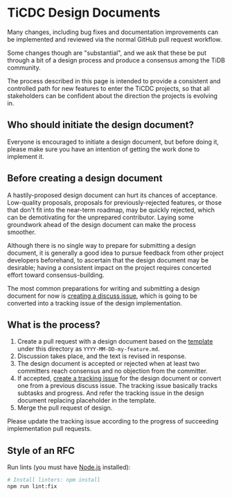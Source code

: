 # TiCDC Design Documents

Many changes, including bug fixes and documentation improvements can be implemented and reviewed via the normal GitHub pull request workflow.

Some changes though are "substantial", and we ask that these be put through a bit of a design process and produce a consensus among the TiDB community.

The process described in this page is intended to provide a consistent and controlled path for new features to enter the TiCDC projects, so that all stakeholders can be confident about the direction the projects is evolving in.

## Who should initiate the design document?

Everyone is encouraged to initiate a design document, but before doing it, please make sure you have an intention of getting the work done to implement it.

## Before creating a design document

A hastily-proposed design document can hurt its chances of acceptance. Low-quality proposals, proposals for previously-rejected features, or those that don't fit into the near-term roadmap, may be quickly rejected, which can be demotivating for the unprepared contributor. Laying some groundwork ahead of the design document can make the process smoother.

Although there is no single way to prepare for submitting a design document, it is generally a good idea to pursue feedback from other project developers beforehand, to ascertain that the design document may be desirable; having a consistent impact on the project requires concerted effort toward consensus-building.

The most common preparations for writing and submitting a design document for now is [creating a discuss issue](https://github.com/pingcap/ticdc/issues/new/choose), which is going to be converted into a tracking issue of the design implementation.

## What is the process?

1. Create a pull request with a design document based on the [template](./TEMPLATE.md) under this directory as `YYYY-MM-DD-my-feature.md`.
2. Discussion takes place, and the text is revised in response.
3. The design document is accepted or rejected when at least two committers reach consensus and no objection from the committer.
4. If accepted, [create a tracking issue](https://github.com/pingcap/ticdc/issues/new/choose) for the design document or convert one from a previous discuss issue. The tracking issue basically tracks subtasks and progress. And refer the tracking issue in the design document replacing placeholder in the template.
5. Merge the pull request of design.

Please update the tracking issue according to the progress of succeeding implementation pull requests.

## Style of an RFC

Run lints (you must have [Node.js](https://nodejs.org) installed):

```bash
# Install linters: npm install
npm run lint:fix
```
